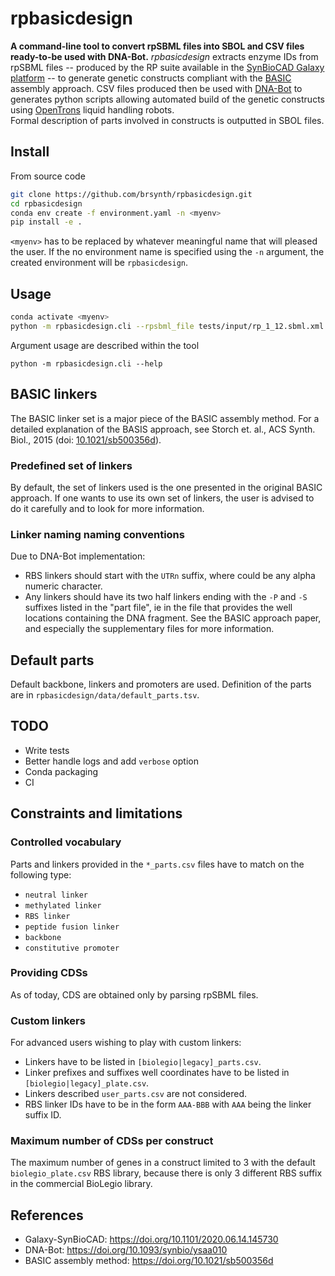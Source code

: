 # rpbasicdesign

**A command-line tool to convert rpSBML files into SBOL and CSV files ready-to-be used with DNA-Bot.**
*rpbasicdesign* extracts enzyme IDs from rpSBML files -- produced by the RP suite available in the [SynBioCAD Galaxy platform](https://galaxy-synbiocad.org) -- to generate genetic constructs compliant with the [BASIC](https://doi.org/10.1021/sb500356d) assembly approach.
CSV files produced then be used with [DNA-Bot](https://github.com/BASIC-DNA-ASSEMBLY/DNA-BOT) to generates python scripts allowing automated build of the genetic constructs using [OpenTrons](https://opentrons.com/) liquid handling robots.  
Formal description of parts involved in constructs is outputted in SBOL files.

## Install

From source code
```bash
git clone https://github.com/brsynth/rpbasicdesign.git
cd rpbasicdesign
conda env create -f environment.yaml -n <myenv>
pip install -e .
```

`<myenv>` has to be replaced by whatever meaningful name that will pleased the user.
If the no environment name is specified using the `-n` argument, the created environment will be `rpbasicdesign`. 

## Usage

```bash
conda activate <myenv>
python -m rpbasicdesign.cli --rpsbml_file tests/input/rp_1_12.sbml.xml --sample_size 12 --o_dnabot_file lala.csv --o_sbol_dir lala_sbol
```

Argument usage are described within the tool
```
python -m rpbasicdesign.cli --help
```

## BASIC linkers

The BASIC linker set is a major piece of the BASIC assembly method. For a detailed explanation of the BASIS approach, see Storch et. al., ACS Synth. Biol., 2015 (doi: [10.1021/sb500356d](https://doi.org/10.1021/sb500356d)).

### Predefined set of linkers

By default, the set of linkers used is the one presented in the original BASIC approach.
If one wants to use its own set of linkers, the user is advised to do it carefully and to look for more information.

### Linker naming naming conventions

Due to DNA-Bot implementation:
- RBS linkers should start with the `UTRn` suffix, where could be any alpha numeric character.
- Any linkers should have its two half linkers ending with the `-P` and `-S` suffixes listed in the "part file", ie in the file that provides the well locations containing the DNA fragment. See the BASIC approach paper, and especially the supplementary files for more information.  

## Default parts

Default backbone, linkers and promoters are used. Definition of the parts are in `rpbasicdesign/data/default_parts.tsv`.

## TODO

- Write tests
- Better handle logs and add `verbose` option
- Conda packaging
- CI

## Constraints and limitations

### Controlled vocabulary

Parts and linkers provided in the `*_parts.csv` files have to match on the following type:
- `neutral linker`
- `methylated linker`
- `RBS linker`
- `peptide fusion linker`
- `backbone`
- `constitutive promoter`

### Providing CDSs 

As of today, CDS are obtained only by parsing rpSBML files. 

### Custom linkers
For advanced users wishing to play with custom linkers:
- Linkers have to be listed in `[biolegio|legacy]_parts.csv`.  
- Linker prefixes and suffixes well coordinates have to be listed in `[biolegio|legacy]_plate.csv`.
- Linkers described `user_parts.csv` are not considered.
- RBS linker IDs have to be in the form `AAA-BBB` with `AAA` being the linker suffix ID.

### Maximum number of CDSs per construct

The maximum number of genes in a construct limited to 3 with the default `biolegio_plate.csv` RBS library, because
there is only 3 different RBS suffix in the commercial BioLegio library.  

## References

- Galaxy-SynBioCAD: https://doi.org/10.1101/2020.06.14.145730
- DNA-Bot: https://doi.org/10.1093/synbio/ysaa010
- BASIC assembly method: https://doi.org/10.1021/sb500356d
 
